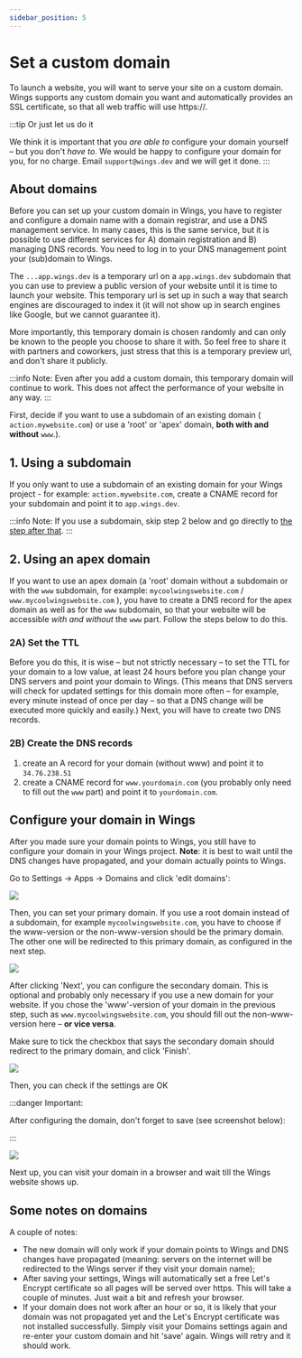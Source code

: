 ```yaml
---
sidebar_position: 5
---
```


# Set a custom domain

To launch a website, you will want to serve your site on a custom domain. Wings supports any custom domain you want and automatically provides an SSL certificate, so that all web traffic will use https://.

:::tip Or just let us do it

We think it is important that you _are able to_ configure your domain yourself – but you don't _have to_. We would be happy to configure your domain for you, for no charge. Email `support@wings.dev` and we will get it done.
:::

## About domains

Before you can set up your custom domain in Wings, you have to register and configure a domain name with a domain registrar, and use a DNS management service. In many cases, this is the same service, but it is possible to use different services for A) domain registration and B) managing DNS records. You need to log in to your DNS management point your (sub)domain to Wings.

The `...app.wings.dev` is a temporary url on a `app.wings.dev` subdomain that you can use to preview a public version of your website until it is time to launch your website. This temporary url is set up in such a way that search engines are discouraged to index it (it will not show up in search engines like Google, but we cannot guarantee it).

More importantly, this temporary domain is chosen randomly and can only be known to the people you choose to share it with. So feel free to share it with partners and coworkers, just stress that this is a temporary preview url, and don't share it publicly.

:::info Note:
Even after you add a custom domain, this temporary domain will continue to work. This does not affect the performance of your website in any way.
:::

First, decide if you want to use a subdomain of an existing domain ( `action.mywebsite.com`) or use a 'root' or 'apex' domain, **both with and without** `www`.).

## 1. Using a subdomain

If you only want to use a subdomain of an existing domain for your Wings project - for example: `action.mywebsite.com`, create a CNAME record for your subdomain and point it to `app.wings.dev`.

:::info Note:
If you use a subdomain, skip step 2 below and go directly to [the step after that](#configure-your-domain-in-wings).
:::

## 2. Using an apex domain

If you want to use an apex domain (a 'root' domain without a subdomain or with the `www` subdomain, for example: `mycoolwingswebsite.com` / `www.mycoolwingswebsite.com` ), you have to create a DNS record for the apex domain as well as for the `www` subdomain, so that your website will be accessible _with and without_ the `www` part. Follow the steps below to do this.

### 2A) Set the TTL

Before you do this, it is wise – but not strictly necessary – to set the TTL for your domain to a low value, at least 24 hours before you plan change your DNS servers and point your domain to Wings. (This means that DNS servers will check for updated settings for this domain more often – for example, every minute instead of once per day – so that a DNS change will be executed more quickly and easily.) Next, you will have to create two DNS records.

### 2B) Create the DNS records


1. create an A record for your domain (without www) and point it to `34.76.238.51`
2. create a CNAME record for `www.yourdomain.com` (you probably only need to fill out the `www` part) and point it to `yourdomain.com`.

## Configure your domain in Wings

After you made sure your domain points to Wings, you still have to configure your domain in your Wings project. **Note**: it is best to wait until the DNS changes have propagated, and your domain actually points to Wings.

Go to Settings -> Apps -> Domains and click 'edit domains':

![](https://screens.wings.dev/CleanShot-2021-01-17-at-17.00.12-2x-XL84VSnTuhE9xqUZjTpyYFLRdCcmRaX5U5dRFQ8I1ZBdHaUyMWeDHVmTbcM0eLScdBAU1yAFpb7wAkB4c5B5wv79YjVSxaG6RTTg.png)

Then, you can set your primary domain. If you use a root domain instead of a subdomain, for example `mycoolwingswebsite.com`, you have to choose if the www-version or the non-www-version should be the primary domain. The other one will be redirected to this primary domain, as configured in the next step.

![](https://screens.wings.dev/CleanShot-2021-01-17-at-17.02.20-2x-BPGwnXBJen2fXdlLTgtFLeet0A55bPYPUpzbCJ57gCPgFZ8pSFEcsULgwHCPLjE45A4iAw5YqUFjbUb1iouy3pSq2I0VryaK84Xf.png)

After clicking 'Next', you can configure the secondary domain. This is optional and probably only necessary if you use a new domain for your website. If you chose the 'www'-version of your domain in the previous step, such as `www.mycoolwingswebsite.com`, you should fill out the non-www-version here – **or vice versa**.

Make sure to tick the checkbox that says the secondary domain should redirect to the primary domain, and click 'Finish'.

![](https://screens.wings.dev/CleanShot-2021-01-17-at-17.05.42-2x-H0VRyjrEBBBSekBZNHuRk8EiW6aiKUTIMt3979d2luwUwaAs3rZ1fW4X1632zhEoD1HBOT7QkemsqBp522fF3UXtMZdCTQeRaunE.png)

Then, you can check if the settings are OK

:::danger Important:

After configuring the domain, don't forget to save (see screenshot below):

:::

![](https://screens.wings.dev/CleanShot-2021-01-17-at-17.06.39-2x-iGO4apZeTh5bzxOfnl4qwIv7hAviHdsKZ3in1WKYZfbMSvFDqWdMSDaETu55gq2fsDoeF9YpyDishXA5voqBS4ixtuDQ3N7exD48.png)

Next up, you can visit your domain in a browser and wait till the Wings website shows up.

## Some notes on domains

A couple of notes:

- The new domain will only work if your domain points to Wings and DNS changes have propagated (meaning: servers on the internet will be redirected to the Wings server if they visit your domain name);
- After saving your settings, Wings will automatically set a free Let's Encrypt certificate so all pages will be served over https. This will take a couple of minutes. Just wait a bit and refresh your browser.
- If your domain does not work after an hour or so, it is likely that your domain was not propagated yet and the Let's Encrypt certificate was not installed successfully. Simply visit your Domains settings again and re-enter your custom domain and hit 'save' again. Wings will retry and it should work.
